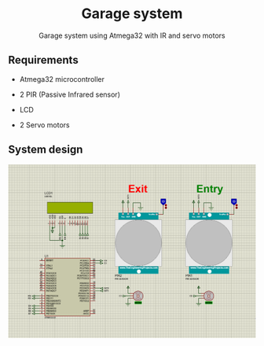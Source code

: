 <h1 align="center"> Garage system </h1>

<div align='center' size='30px'> Garage system using Atmega32 with IR and servo motors <br> </div>

<h2> Requirements </h2>

- Atmega32 microcontroller

- 2 PIR (Passive Infrared sensor)

- LCD

- 2 Servo motors


<h2> System design </h2>
<img src= "Garage_System_design.png"/>

<br>
